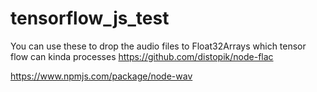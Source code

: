 # tensorflow_js_test

You can use these to drop the audio files to Float32Arrays which tensor flow can kinda processes
https://github.com/distopik/node-flac

https://www.npmjs.com/package/node-wav